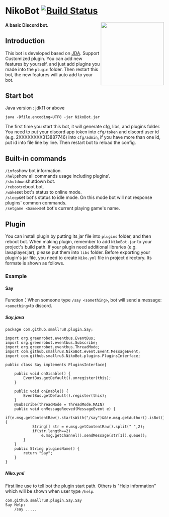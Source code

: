 # NikoBot [![Build Status](https://api.travis-ci.com/skw-nikobot/NikoBot.svg?branch=master)](https://travis-ci.com/skw-nikobot/NikoBot)

<img align="right" src="https://i.imgur.com/mLzy2i2.png?raw=true" height="200" width="200">

#### A basic Discord bot.
## Introduction
This bot is developed based on [JDA](https://github.com/DV8FromTheWorld/JDA).
Support Customized plugin. You can add new features by yourself, and just add plugins you made into the ```plugin``` folder. Then restart this bot, the new features will auto add to your bot.
## Start bot
Java version : jdk11 or above
```
java -Dfile.encoding=UTF8 -jar NikoBot.jar
```
The first time you start this bot, it will generate cfg, libs, and plugins folder. You need to put your discord app token into ```cfg/token``` and discord user id (e.g. 2XXXXXXXX313887746) into ```cfg/admin```, if you have more than one id, put id into file line by line.
Then restart bot to reload the config.
## Built-in commands
```/info```show bot information.  
```/help```show all commands usage including plugins'.  
```/shutdown```shutdown bot.  
```/reboot```reboot bot.  
```/wake```set bot's status to online mode.  
```/sleep```set bot's status to idle mode. On this mode bot will not response plugins' common commands.  
```/setgame <Game>```set bot's current playing game's name.
## Plugin
You can install plugin by putting its jar file into ```plugins``` folder, and then reboot bot.
When making plugin, remember to add ```NikoBot.jar``` to your project's build path.
If your plugin need additional libraries (e.g. lavaplayer.jar), please put them into ```libs``` folder.
Before exporting your plugin's jar file, you need to create ```Niko.yml``` file in project directory. Its formate is shown as follows.
### Example

#### Say
Function：When someone type ```/say <something>```, bot will send a message:```<something>```to discord.

##### Say.java
```
package com.github.smallru8.plugin.Say;

import org.greenrobot.eventbus.EventBus;
import org.greenrobot.eventbus.Subscribe;
import org.greenrobot.eventbus.ThreadMode;
import com.github.smallru8.NikoBot.event.Event.MessageEvent;
import com.github.smallru8.NikoBot.plugins.PluginsInterface;

public class Say implements PluginsInterface{

	public void onDisable() {
		EventBus.getDefault().unregister(this);
	}

	public void onEnable() {
		EventBus.getDefault().register(this);
	}
	@Subscribe(threadMode = ThreadMode.MAIN)
	public void onMessageRecved(MessageEvent e) {
		if(e.msg.getContentRaw().startsWith("/say")&&!e.msg.getAuthor().isBot()) {
			String[] str = e.msg.getContentRaw().split(" ",2);
			if(str.length==2)
				e.msg.getChannel().sendMessage(str[1]).queue();
		}
	}
	public String pluginsName() {
		return "Say";
	}
}
```
##### Niko.yml
First line use to tell bot the plugin start path.
Others is "Help information" which will be shown when user type ```/help```.
```
com.github.smallru8.plugin.Say.Say
Say Help:
    /say .....
```
